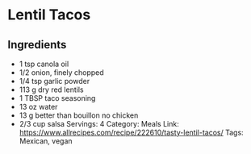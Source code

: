 # Lentil Tacos
## Ingredients
- 1 tsp canola oil
- 1/2 onion, finely chopped
- 1/4 tsp garlic powder
- 113 g dry red lentils
- 1 TBSP taco seasoning
- 13 oz water
- 13 g better than bouillon no chicken
- 2/3 cup salsa
Servings: 4
Category: Meals
Link: https://www.allrecipes.com/recipe/222610/tasty-lentil-tacos/
Tags: Mexican, vegan
